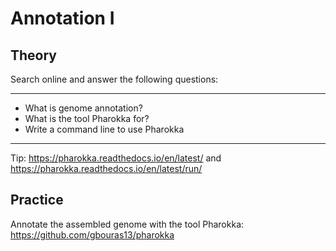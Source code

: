 # Annotation I

## Theory

Search online and answer the following questions:

----

- What is genome annotation?
- What is the tool Pharokka for?  
- Write a command line to use Pharokka

----

Tip: https://pharokka.readthedocs.io/en/latest/ and https://pharokka.readthedocs.io/en/latest/run/

## Practice

Annotate the assembled genome with the tool Pharokka: https://github.com/gbouras13/pharokka
